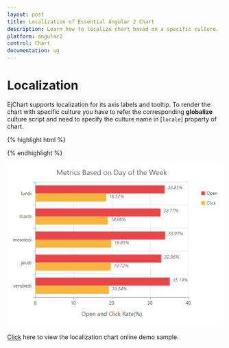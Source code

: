 ```yaml
---
layout: post
title: Localization of Essential Angular 2 Chart
description: Learn how to localize chart based on a specific culture.
platform: angular2
control: Chart
documentation: ug
---
```


# Localization

EjChart supports localization for its axis labels and tooltip. To render the chart with specific culture you have to refer the corresponding **globalize** culture script and need to specify the culture name in [`locale`] property of chart.   

{% highlight html %}


<head> 
<!--Refer french globalize culture script-->
<script src="../scripts/cultures/globalize.culture.fr-FR.min.js"></script>
</head>

<body>
    <ej-chart id="chartcontainer" locale='fr-FR'>
    </ej-chart>

</body>


{% endhighlight %}

![](Localization_images/Localization_img1.png)

[Click](http://js.syncfusion.com/demos/web/#!/azure/chart/chartcustomization/localization) here to view the localization chart online demo sample.


